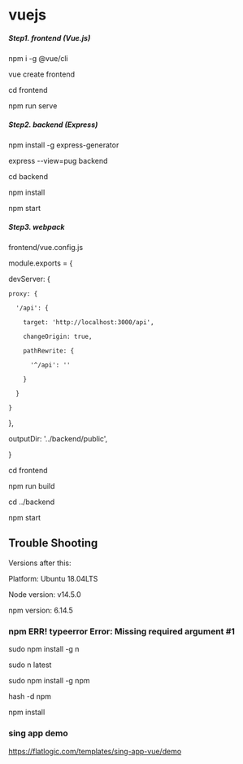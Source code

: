 # vuejs

##### Step1. frontend (Vue.js)

npm i -g @vue/cli

vue create frontend

cd frontend

npm run serve

##### Step2. backend (Express)

npm install -g express-generator

express --view=pug backend

cd backend

npm install

npm start

##### Step3. webpack

frontend/vue.config.js

module.exports = {

  devServer: {

    proxy: {

      '/api': {

        target: 'http://localhost:3000/api',

        changeOrigin: true,

        pathRewrite: {

          '^/api': ''

        }

      }

    }

  },

  outputDir: '../backend/public',

}

cd frontend

npm run build

cd ../backend

npm start

## Trouble Shooting
Versions after this:

Platform: Ubuntu 18.04LTS

Node version: v14.5.0

npm version: 6.14.5

### npm ERR! typeerror Error: Missing required argument #1

sudo npm install -g n

sudo n latest

sudo npm install -g npm

hash -d npm

npm install


### sing app demo

https://flatlogic.com/templates/sing-app-vue/demo